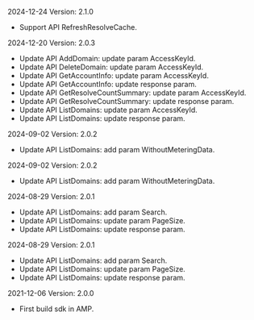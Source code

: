 2024-12-24 Version: 2.1.0
- Support API RefreshResolveCache.


2024-12-20 Version: 2.0.3
- Update API AddDomain: update param AccessKeyId.
- Update API DeleteDomain: update param AccessKeyId.
- Update API GetAccountInfo: update param AccessKeyId.
- Update API GetAccountInfo: update response param.
- Update API GetResolveCountSummary: update param AccessKeyId.
- Update API GetResolveCountSummary: update response param.
- Update API ListDomains: update param AccessKeyId.
- Update API ListDomains: update response param.


2024-09-02 Version: 2.0.2
- Update API ListDomains: add param WithoutMeteringData.


2024-09-02 Version: 2.0.2
- Update API ListDomains: add param WithoutMeteringData.


2024-08-29 Version: 2.0.1
- Update API ListDomains: add param Search.
- Update API ListDomains: update param PageSize.
- Update API ListDomains: update response param.


2024-08-29 Version: 2.0.1
- Update API ListDomains: add param Search.
- Update API ListDomains: update param PageSize.
- Update API ListDomains: update response param.


2021-12-06 Version: 2.0.0
- First build sdk in AMP.

